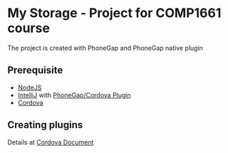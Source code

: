 # My Storage - Project for COMP1661 course

The project is created with PhoneGap and PhoneGap native plugin

## Prerequisite
- [NodeJS]
- [IntelliJ] with [PhoneGap/Cordova Plugin]
- [Cordova](https://cordova.apache.org/)

## Creating plugins
Details at [Cordova Document](https://cordova.apache.org/docs/en/latest/guide/hybrid/plugins/index.html#sample-javascript)

[NodeJS]: (https://nodejs.org/)
[IntelliJ]: (https://www.jetbrains.com/idea/)
[PhoneGap/Cordova Plugin]: (https://plugins.jetbrains.com/plugin/7436-phonegap-cordova-plugin)
